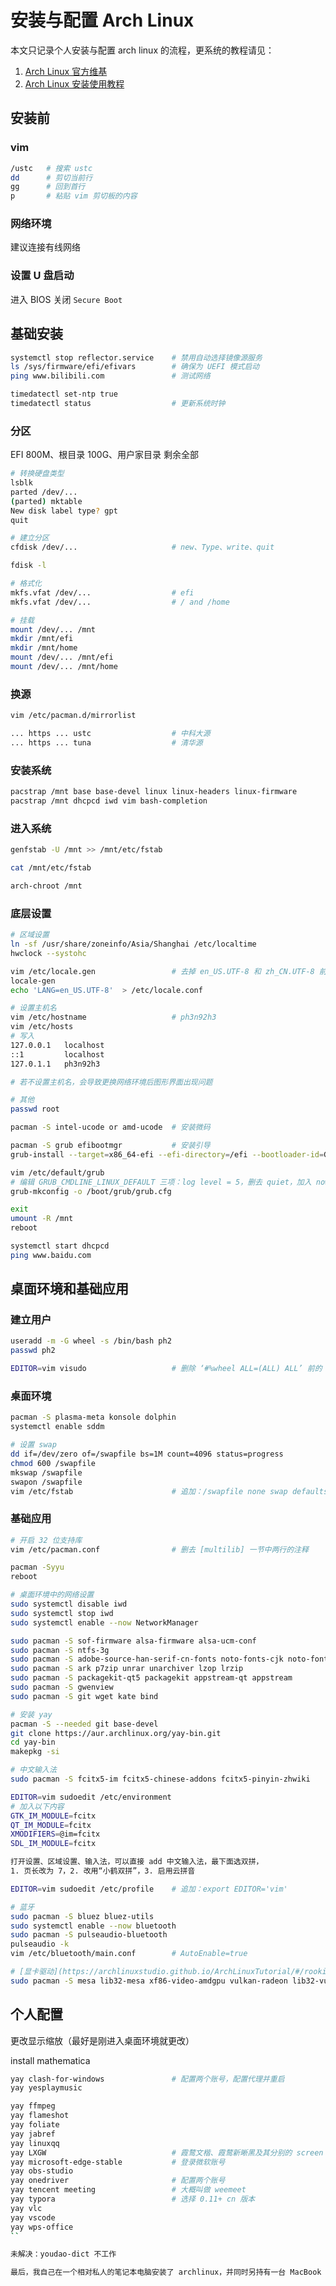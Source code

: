 # 安装与配置 Arch Linux

本文只记录个人安装与配置 arch linux 的流程，更系统的教程请见：

1. [Arch Linux 官方维基](https://wiki.archlinux.org/)
2. [Arch Linux 安装使用教程](https://archlinuxstudio.github.io/ArchLinuxTutorial/#/)

## 安装前

### vim

```bash
/ustc   # 搜索 ustc
dd		# 剪切当前行
gg		# 回到首行
p		# 粘贴 vim 剪切板的内容
```

### 网络环境

建议连接有线网络

### 设置 U 盘启动

进入 BIOS 关闭 `Secure Boot`

## 基础安装

```bash
systemctl stop reflector.service	# 禁用自动选择镜像源服务
ls /sys/firmware/efi/efivars		# 确保为 UEFI 模式启动
ping www.bilibili.com				# 测试网络

timedatectl set-ntp true
timedatectl status					# 更新系统时钟
```

### 分区

EFI 800M、根目录 100G、用户家目录 剩余全部

```bash
# 转换硬盘类型
lsblk
parted /dev/...
(parted) mktable
New disk label type? gpt
quit
```

```bash
# 建立分区
cfdisk /dev/...						# new、Type、write、quit

fdisk -l
```

```bash
# 格式化
mkfs.vfat /dev/...					# efi
mkfs.vfat /dev/...					# / and /home
```

```bash
# 挂载
mount /dev/... /mnt
mkdir /mnt/efi
mkdir /mnt/home
mount /dev/... /mnt/efi
mount /dev/... /mnt/home
```

### 换源

```bash
vim /etc/pacman.d/mirrorlist

... https ... ustc					# 中科大源
... https ... tuna					# 清华源
```

### 安装系统

```bash
pacstrap /mnt base base-devel linux linux-headers linux-firmware
pacstrap /mnt dhcpcd iwd vim bash-completion
```

### 进入系统

```bash
genfstab -U /mnt >> /mnt/etc/fstab

cat /mnt/etc/fstab

arch-chroot /mnt
```

### 底层设置

```bash
# 区域设置
ln -sf /usr/share/zoneinfo/Asia/Shanghai /etc/localtime
hwclock --systohc

vim /etc/locale.gen					# 去掉 en_US.UTF-8 和 zh_CN.UTF-8 前的 ‘#’
locale-gen
echo 'LANG=en_US.UTF-8'  > /etc/locale.conf
```

```bash
# 设置主机名
vim /etc/hostname					# ph3n92h3
vim /etc/hosts
# 写入
127.0.0.1	localhost
::1			localhost
127.0.1.1	ph3n92h3

# 若不设置主机名，会导致更换网络环境后图形界面出现问题
```

```bash
# 其他
passwd root

pacman -S intel-ucode or amd-ucode	# 安装微码

pacman -S grub efibootmgr			# 安装引导
grub-install --target=x86_64-efi --efi-directory=/efi --bootloader-id=GRUB

vim /etc/default/grub
# 编辑 GRUB_CMDLINE_LINUX_DEFAULT 三项：log level = 5，删去 quiet，加入 nowatchdog
grub-mkconfig -o /boot/grub/grub.cfg

exit
umount -R /mnt
reboot

systemctl start dhcpcd
ping www.baidu.com
```

## 桌面环境和基础应用

### 建立用户

```bash
useradd -m -G wheel -s /bin/bash ph2
passwd ph2

EDITOR=vim visudo					# 删除 ‘#%wheel ALL=(ALL) ALL’ 前的 '#'
```

### 桌面环境

```bash
pacman -S plasma-meta konsole dolphin
systemctl enable sddm

# 设置 swap
dd if=/dev/zero of=/swapfile bs=1M count=4096 status=progress
chmod 600 /swapfile
mkswap /swapfile
swapon /swapfile
vim /etc/fstab						# 追加：/swapfile none swap defaults 0 0
```

### 基础应用

```bash
# 开启 32 位支持库
vim /etc/pacman.conf				# 删去 [multilib] 一节中两行的注释

pacman -Syyu
reboot
```

```bash
# 桌面环境中的网络设置
sudo systemctl disable iwd
sudo systemctl stop iwd
sudo systemctl enable --now NetworkManager
```

```bash
sudo pacman -S sof-firmware alsa-firmware alsa-ucm-conf
sudo pacman -S ntfs-3g
sudo pacman -S adobe-source-han-serif-cn-fonts noto-fonts-cjk noto-fonts-emoji noto-fonts-extra
sudo pacman -S ark p7zip unrar unarchiver lzop lrzip
sudo pacman -S packagekit-qt5 packagekit appstream-qt appstream
sudo pacman -S gwenview
sudo pacman -S git wget kate bind
```

```bash
# 安装 yay
pacman -S --needed git base-devel
git clone https://aur.archlinux.org/yay-bin.git
cd yay-bin
makepkg -si
```

```bash
# 中文输入法
sudo pacman -S fcitx5-im fcitx5-chinese-addons fcitx5-pinyin-zhwiki

EDITOR=vim sudoedit /etc/environment
# 加入以下内容
GTK_IM_MODULE=fcitx
QT_IM_MODULE=fcitx
XMODIFIERS=@im=fcitx
SDL_IM_MODULE=fcitx

打开设置、区域设置、输入法，可以直接 add 中文输入法，最下面选双拼，
1. 页长改为 7，2. 改用“小鹤双拼”，3. 启用云拼音
```

```bash
EDITOR=vim sudoedit /etc/profile    # 追加：export EDITOR='vim'

# 蓝牙
sudo pacman -S bluez bluez-utils
sudo systemctl enable --now bluetooth
sudo pacman -S pulseaudio-bluetooth
pulseaudio -k
vim /etc/bluetooth/main.conf        # AutoEnable=true

# [显卡驱动](https://archlinuxstudio.github.io/ArchLinuxTutorial/#/rookie/graphic_driver)
sudo pacman -S mesa lib32-mesa xf86-video-amdgpu vulkan-radeon lib32-vulkan-radeon libva-mesa-driver lib32-libva-mesa-driver mesa-vdpau lib32-mesa-vdpau
```

## 个人配置

更改显示缩放（最好是刚进入桌面环境就更改）

install mathematica

```bash
yay clash-for-windows               # 配置两个账号，配置代理并重启
yay yesplaymusic

yay ffmpeg
yay flameshot
yay foliate
yay jabref
yay linuxqq
yay LXGW                            # 霞鹜文楷、霞鹜新晰黑及其分别的 screen 版本
yay microsoft-edge-stable           # 登录微软账号
yay obs-studio
yay onedriver                       # 配置两个账号
yay tencent meeting                 # 大概叫做 weemeet
yay typora                          # 选择 0.11+ cn 版本
yay vlc
yay vscode
yay wps-office
``

未解决：youdao-dict 不工作

最后，我自己在一个相对私人的笔记本电脑安装了 archlinux，并同时另持有一台 MacBook Pro 2015 和一台 Windows 台式机，它们所需的花费并没有想象中的大。如果你没有另一台 macos 或 windows 的电脑，我不建议你安装 archlinux。